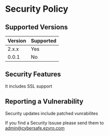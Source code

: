 # Security Policy

## Supported Versions 

| Version | Supported          |
| ------- | ------------------ |
| 2.x.x   | Yes                |
| 0.0.1   | No                 |

## Security Features
It includes SSL support

## Reporting a Vulnerability

Security updates include patched vunrabilites

If you find a Security Issuse please send them to admin@cybersafe.ezyro.com
